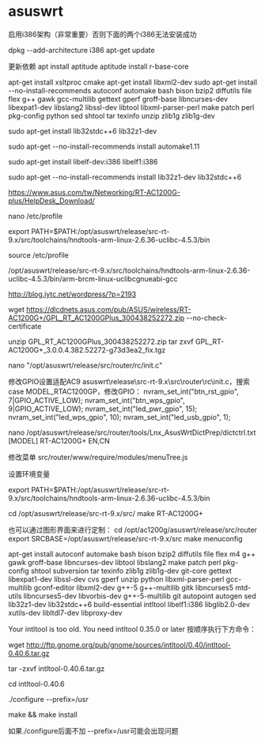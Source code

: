 # asuswrt
启用i386架构（非常重要）否则下面的两个i386无法安装成功

dpkg --add-architecture i386
apt-get update

更新依赖
apt install aptitude
aptitude install r-base-core

apt-get install xsltproc cmake 
apt-get install libxml2-dev
sudo apt-get install --no-install-recommends autoconf automake bash bison bzip2 diffutils file flex g++ gawk gcc-multilib gettext gperf groff-base libncurses-dev libexpat1-dev libslang2 libssl-dev libtool libxml-parser-perl make patch perl pkg-config python sed shtool tar texinfo unzip zlib1g zlib1g-dev

sudo apt-get install lib32stdc++6 lib32z1-dev

sudo apt-get --no-install-recommends install automake1.11

sudo apt-get install libelf-dev:i386 libelf1:i386

sudo apt-get --no-install-recommends install lib32z1-dev lib32stdc++6



https://www.asus.com/tw/Networking/RT-AC1200G-plus/HelpDesk_Download/

nano /etc/profile 


export PATH=$PATH:/opt/asuswrt/release/src-rt-9.x/src/toolchains/hndtools-arm-linux-2.6.36-uclibc-4.5.3/bin

source /etc/profile


/opt/asuswrt/release/src-rt-9.x/src/toolchains/hndtools-arm-linux-2.6.36-uclibc-4.5.3/bin/arm-brcm-linux-uclibcgnueabi-gcc



http://blog.iytc.net/wordpress/?p=2193

wget https://dlcdnets.asus.com/pub/ASUS/wireless/RT-AC1200G+/GPL_RT_AC1200GPlus_300438252272.zip --no-check-certificate

unzip GPL_RT_AC1200GPlus_300438252272.zip
tar zxvf GPL_RT-AC1200G+_3.0.0.4.382.52272-g73d3ea2_fix.tgz


nano "/opt/asuswrt/release/src/router/rc/init.c"

修改GPIO设置适配AC9
asuswrt\release\src-rt-9.x\src\router\rc\init.c，搜索case MODEL_RTAC1200GP，修改GPIO：
nvram_set_int("btn_rst_gpio", 7|GPIO_ACTIVE_LOW);
nvram_set_int("btn_wps_gpio", 9|GPIO_ACTIVE_LOW);
nvram_set_int("led_pwr_gpio", 15);
nvram_set_int("led_wps_gpio", 10);
nvram_set_int("led_usb_gpio", 1);

nano /opt/asuswrt/release/src/router/tools/Lnx_AsusWrtDictPrep/dictctrl.txt
[MODEL]
RT-AC1200G+
EN,CN

修改菜单
src/router/www/require/modules/menuTree.js

设置环境变量

export PATH=$PATH:/opt/asuswrt/release/src-rt-9.x/src/toolchains/hndtools-arm-linux-2.6.36-uclibc-4.5.3/bin

cd /opt/asuswrt/release/src-rt-9.x/src/
make RT-AC1200G+

也可以通过图形界面来进行定制：
cd /opt/ac1200g/asuswrt/release/src/router
export SRCBASE=/opt/asuswrt/release/src-rt-9.x/src
make menuconfig


apt-get install autoconf automake bash bison bzip2 diffutils file flex m4 g++ gawk groff-base libncurses-dev libtool libslang2 make patch perl pkg-config shtool subversion tar texinfo zlib1g zlib1g-dev git-core gettext libexpat1-dev libssl-dev cvs gperf unzip python libxml-parser-perl gcc-multilib gconf-editor libxml2-dev g++-5 g++-multilib gitk libncurses5 mtd-utils libncurses5-dev libvorbis-dev g++-5-multilib git autopoint autogen sed lib32z1-dev lib32stdc++6 build-essential intltool libelf1:i386 libglib2.0-dev xutils-dev libltdl7-dev libproxy-dev


Your intltool is too old. You need intltool 0.35.0 or later
按顺序执行下方命令：

wget http://ftp.gnome.org/pub/gnome/sources/intltool/0.40/intltool-0.40.6.tar.gz

tar -zxvf intltool-0.40.6.tar.gz

cd intltool-0.40.6

./configure --prefix=/usr

make && make install

如果./configure后面不加 --prefix=/usr可能会出现问题
